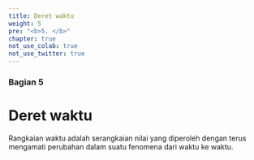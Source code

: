 ```yaml
---
title: Deret waktu
weight: 5
pre: "<b>5. </b>"
chapter: true
not_use_colab: true
not_use_twitter: true
---
```


### Bagian 5

# Deret waktu

Rangkaian waktu adalah serangkaian nilai yang diperoleh dengan terus mengamati perubahan dalam suatu fenomena dari waktu ke waktu.